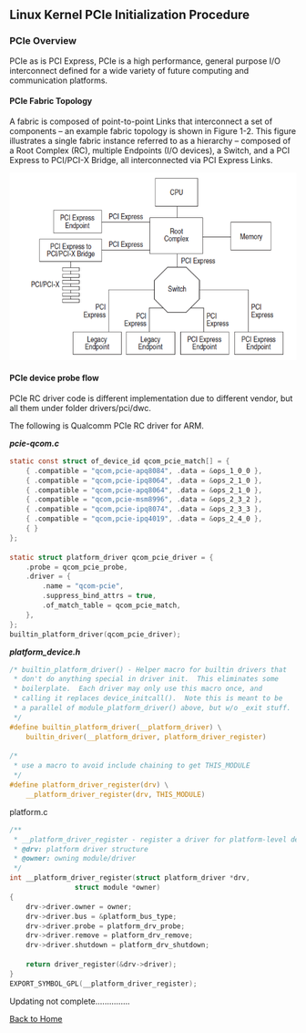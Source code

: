 ## Linux Kernel PCIe Initialization Procedure

### PCIe Overview

PCIe as is PCI Express, PCIe is a high performance, general purpose I/O interconnect defined for a wide variety of future computing and communication platforms. 

#### PCIe Fabric Topology 

A fabric is composed of point-to-point Links that interconnect a set of components – an example
fabric topology is shown in Figure 1-2. This figure illustrates a single fabric instance referred to as a
hierarchy – composed of a Root Complex (RC), multiple Endpoints (I/O devices), a Switch, and a
PCI Express to PCI/PCI-X Bridge, all interconnected via PCI Express Links.

![PCIe Top](../imgs/pcie_top.png)

#### PCIe device probe flow

PCIe RC driver code is different implementation due to different vendor, but all them under folder drivers/pci/dwc.

The following is Qualcomm PCIe RC driver for ARM.

***pcie-qcom.c***

```c
static const struct of_device_id qcom_pcie_match[] = {
	{ .compatible = "qcom,pcie-apq8084", .data = &ops_1_0_0 },
	{ .compatible = "qcom,pcie-ipq8064", .data = &ops_2_1_0 },
	{ .compatible = "qcom,pcie-apq8064", .data = &ops_2_1_0 },
	{ .compatible = "qcom,pcie-msm8996", .data = &ops_2_3_2 },
	{ .compatible = "qcom,pcie-ipq8074", .data = &ops_2_3_3 },
	{ .compatible = "qcom,pcie-ipq4019", .data = &ops_2_4_0 },
	{ }
};

static struct platform_driver qcom_pcie_driver = {
	.probe = qcom_pcie_probe,
	.driver = {
		.name = "qcom-pcie",
		.suppress_bind_attrs = true,
		.of_match_table = qcom_pcie_match,
	},
};
builtin_platform_driver(qcom_pcie_driver);
```

***platform_device.h***

```c
/* builtin_platform_driver() - Helper macro for builtin drivers that
 * don't do anything special in driver init.  This eliminates some
 * boilerplate.  Each driver may only use this macro once, and
 * calling it replaces device_initcall().  Note this is meant to be
 * a parallel of module_platform_driver() above, but w/o _exit stuff.
 */
#define builtin_platform_driver(__platform_driver) \
	builtin_driver(__platform_driver, platform_driver_register)

/*
 * use a macro to avoid include chaining to get THIS_MODULE
 */
#define platform_driver_register(drv) \
	__platform_driver_register(drv, THIS_MODULE)
```

platform.c

```c
/**
 * __platform_driver_register - register a driver for platform-level devices
 * @drv: platform driver structure
 * @owner: owning module/driver
 */
int __platform_driver_register(struct platform_driver *drv,
				struct module *owner)
{
	drv->driver.owner = owner;
	drv->driver.bus = &platform_bus_type;
	drv->driver.probe = platform_drv_probe;
	drv->driver.remove = platform_drv_remove;
	drv->driver.shutdown = platform_drv_shutdown;

	return driver_register(&drv->driver);
}
EXPORT_SYMBOL_GPL(__platform_driver_register);
```

Updating not complete...............

[Back to Home](../index.md)